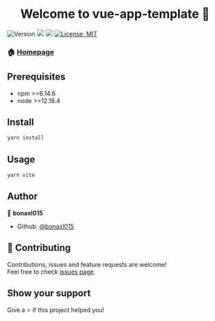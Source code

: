 <h1 align="center">Welcome to vue-app-template 👋</h1>
<p>
  <img alt="Version" src="https://img.shields.io/badge/version-1.0.0-blue.svg?cacheSeconds=2592000" />
  <img src="https://img.shields.io/badge/npm-%3E%3D6.14.6-blue.svg" />
  <img src="https://img.shields.io/badge/node-%3E%3D12.18.4-blue.svg" />
  <a href="#" target="_blank">
    <img alt="License: MIT" src="https://img.shields.io/badge/License-MIT-yellow.svg" />
  </a>
</p>

### 🏠 [Homepage](https://github.com/bonaxl015/vue-app-template)

## Prerequisites

- npm >=6.14.6
- node >=12.18.4

## Install

```sh
yarn install
```

## Usage

```sh
yarn vite
```


## Author

👤 **bonaxl015**

* Github: [@bonaxl015](https://github.com/bonaxl015)

## 🤝 Contributing

Contributions, issues and feature requests are welcome!
<br />
Feel free to check [issues page](https://github.com/bonaxl015/vue-app-template/issues). 

## Show your support

Give a ⭐️ if this project helped you!
